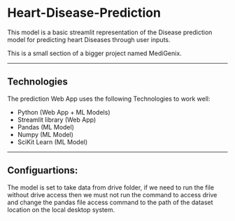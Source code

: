 # Heart-Disease-Prediction

This model is a basic streamlit representation of the Disease prediction model for predicting heart Diseases through user inputs.

This is a small section of a bigger project named MediGenix.

---

## Technologies 

The prediction Web App uses the following Technologies to work well:
* Python (Web App + ML Models)
* Streamlit library (Web App)
* Pandas (ML Model)
* Numpy (ML Model)
* SciKit Learn (ML Model)

---

## Configuartions:
The model is set to take data from drive folder, if we need to run the file without drive access then we must not run the command to access drive and change the pandas file access command to the path of the dataset location on the local desktop system.
